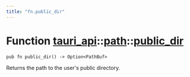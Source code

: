 ```yaml
---
title: "fn.public_dir"
---
```


# Function [tauri_api](/docs/api/rust/tauri_api/../index.html)::​[path](/docs/api/rust/tauri_api/index.html)::​[public_dir](/docs/api/rust/tauri_api/)

    pub fn public_dir() -> Option<PathBuf>

Returns the path to the user's public directory.
